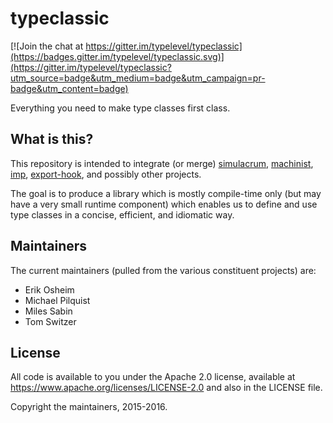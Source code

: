 # typeclassic

[![Join the chat at https://gitter.im/typelevel/typeclassic](https://badges.gitter.im/typelevel/typeclassic.svg)](https://gitter.im/typelevel/typeclassic?utm_source=badge&utm_medium=badge&utm_campaign=pr-badge&utm_content=badge)

Everything you need to make type classes first class.

## What is this?

This repository is intended to integrate (or merge) [simulacrum](https://github.com/mpilquist/simulacrum), [machinist](https://github.com/typelevel/machinist), [imp](https://github.com/non/imp), [export-hook](https://github.com/milessabin/export-hook), and possibly other projects.

The goal is to produce a library which is mostly compile-time only (but may have a very small runtime component) which enables us to define and use type classes in a concise, efficient, and idiomatic way.

## Maintainers

The current maintainers (pulled from the various constituent projects) are:

* Erik Osheim
* Michael Pilquist
* Miles Sabin
* Tom Switzer

## License

All code is available to you under the Apache 2.0 license, available at https://www.apache.org/licenses/LICENSE-2.0 and also in the LICENSE file.

Copyright the maintainers, 2015-2016.
